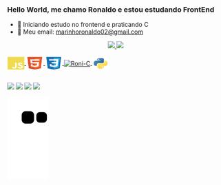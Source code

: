 ### Hello World, me chamo Ronaldo e estou estudando FrontEnd

- 🌱 Iniciando estudo no frontend e praticando C
- 💬 Meu email: marinhoronaldo02@gmail.com

<div align="center">
  <a href="https://github.com/RonaldoMarin/RonaldoMarin">
  <img height="180em" src="https://github-readme-stats.vercel.app/api?username=RonaldoMarin&show_icons=true&theme=dracula&include_all_commits=true&count_private=true"/>
  <img height="180em" src="https://github-readme-stats.vercel.app/api/top-langs/?username=RonaldoMarin&layout=compact&langs_count=7&theme=dracula"/>
</div>
  
  <div style="display: inline_block"><br>
  <img align="center" alt="Roni-Js" height="30" width="40" src="https://raw.githubusercontent.com/devicons/devicon/master/icons/javascript/javascript-plain.svg">
  <img align="center" alt="Roni-HTML" height="30" width="40" src="https://raw.githubusercontent.com/devicons/devicon/master/icons/html5/html5-original.svg">
  <img align="center" alt="Roni-CSS" height="30" width="40" src="https://raw.githubusercontent.com/devicons/devicon/master/icons/css3/css3-original.svg">
  <img align="center" alt="Roni-C" height="30" width="40"  src="https://cdn.jsdelivr.net/gh/devicons/devicon/icons/c/c-original.svg">
  <img align="center" alt="Roni-Python" height="30" width="40" src="https://raw.githubusercontent.com/devicons/devicon/master/icons/python/python-original.svg">
</div>
  
 ## 
 
 <div> 
  <a href="https://instagram.com/rafaballerini" target="_blank"><img src="https://img.shields.io/badge/-Instagram-%23E4405F?style=for-the-badge&logo=instagram&logoColor=white" target="_blank"></a>
 <a href="https://discord.gg/wagxzStdcR" target="_blank"><img src="https://img.shields.io/badge/Discord-7289DA?style=for-the-badge&logo=discord&logoColor=white" target="_blank"></a> 
  <a href = "mailto:contatorafaballerini@gmail.com"><img src="https://img.shields.io/badge/-Gmail-%23333?style=for-the-badge&logo=gmail&logoColor=white" target="_blank"></a>
  <a href="https://www.linkedin.com/in/rafaella-ballerini-45875016a" target="_blank"><img src="https://img.shields.io/badge/-LinkedIn-%230077B5?style=for-the-badge&logo=linkedin&logoColor=white" target="_blank"></a> 
 
  ![Snake animation](https://github.com/rafaballerini/rafaballerini/blob/output/github-contribution-grid-snake.svg)
 
</div>
